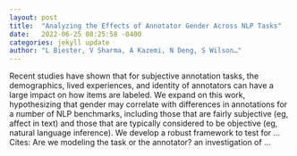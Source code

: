 ```yaml
---
layout: post
title:  "Analyzing the Effects of Annotator Gender Across NLP Tasks"
date:   2022-06-25 08:25:58 -0400
categories: jekyll update
author: "L Biester, V Sharma, A Kazemi, N Deng, S Wilson…"
---
```

Recent studies have shown that for subjective annotation tasks, the demographics, lived experiences, and identity of annotators can have a large impact on how items are labeled. We expand on this work, hypothesizing that gender may correlate with differences in annotations for a number of NLP benchmarks, including those that are fairly subjective (eg, affect in text) and those that are typically considered to be objective (eg, natural language inference). We develop a robust framework to test for …
Cites: ‪Are we modeling the task or the annotator? an investigation of …‬  